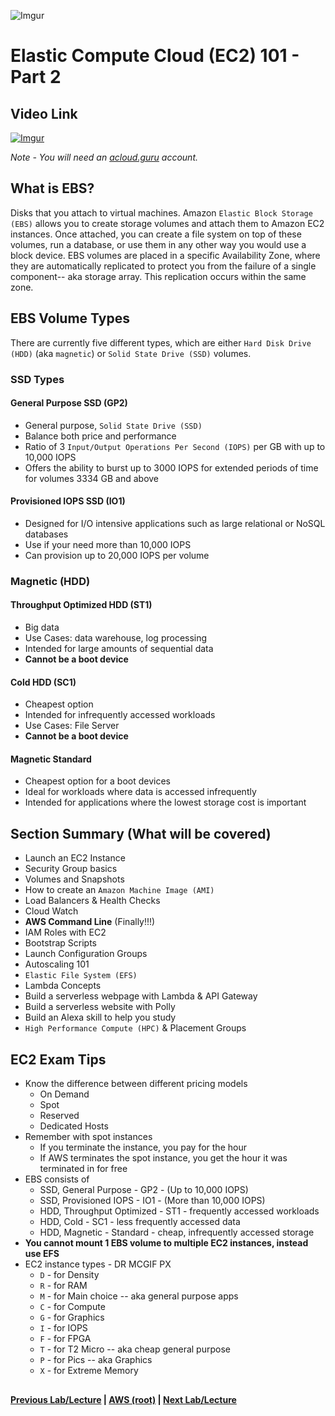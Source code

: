 ![Imgur](https://i.imgur.com/9awJmtb.png)


Elastic Compute Cloud (EC2) 101 - Part 2
======


## Video Link

[![Imgur](https://i.imgur.com/bZ0lovz.png)](https://acloud.guru/course/aws-certified-solutions-architect-associate/learn/ec2/73be2298-8762-a19e-2f5b-32b1b57c7b35/watch)

*Note - You will need an [acloud.guru](acloud.guru) account.*


## What is EBS?

Disks that you attach to virtual machines.  Amazon `Elastic Block Storage (EBS)` allows you to create storage volumes 
and attach them to Amazon EC2 instances. Once attached, you can create a file system on top of these volumes, run a 
database, or use them in any other way you would use a block device. EBS volumes are placed in a specific 
Availability Zone, where they are automatically replicated to protect you from the failure of a single component--
aka storage array.  This replication occurs within the same zone.


## EBS Volume Types

There are currently five different types, which are either `Hard Disk Drive (HDD)` (aka `magnetic`) or
`Solid State Drive (SSD)` volumes.


### SSD Types


#### General Purpose SSD (GP2)

* General purpose, `Solid State Drive (SSD)`
* Balance both price and performance
* Ratio of 3 `Input/Output Operations Per Second (IOPS)` per GB with up to 10,000 IOPS
* Offers the ability to burst up to 3000 IOPS for extended periods of time for volumes 3334 GB and above


#### Provisioned IOPS SSD (IO1)

* Designed for I/O intensive applications such as large relational or NoSQL databases
* Use if your need more than 10,000 IOPS
* Can provision up to 20,000 IOPS per volume
 

### Magnetic (HDD)


#### Throughput Optimized HDD (ST1)

* Big data
* Use Cases: data warehouse, log processing
* Intended for large amounts of sequential data
* **Cannot be a boot device**


#### Cold HDD (SC1)

* Cheapest option
* Intended for infrequently accessed workloads
* Use Cases: File Server
* **Cannot be a boot device**


#### Magnetic Standard

* Cheapest option for a boot devices
* Ideal for workloads where data is accessed infrequently
* Intended for applications where the lowest storage cost is important


## Section Summary (What will be covered)

* Launch an EC2 Instance
* Security Group basics
* Volumes and Snapshots
* How to create an `Amazon Machine Image (AMI)`
* Load Balancers & Health Checks
* Cloud Watch
* **AWS Command Line** (Finally!!!)
* IAM Roles with EC2
* Bootstrap Scripts
* Launch Configuration Groups
* Autoscaling 101
* `Elastic File System (EFS)`
* Lambda Concepts
* Build a serverless webpage with Lambda & API Gateway
* Build a serverless website with Polly
* Build an Alexa skill to help you study
* `High Performance Compute (HPC)` & Placement Groups


## EC2 Exam Tips

* Know the difference between different pricing models
  * On Demand
  * Spot
  * Reserved 
  * Dedicated Hosts
* Remember with spot instances
  * If you terminate the instance, you pay for the hour
  * If AWS terminates the spot instance, you get the hour it was terminated in for free
* EBS consists of
  * SSD, General Purpose - GP2 - (Up to 10,000 IOPS)
  * SSD, Provisioned IOPS - IO1 - (More than 10,000 IOPS)
  * HDD, Throughput Optimized - ST1 - frequently accessed workloads
  * HDD, Cold - SC1 - less frequently accessed data
  * HDD, Magnetic - Standard - cheap, infrequently accessed storage
* **You cannot mount 1 EBS volume to multiple EC2 instances, instead use EFS**
* EC2 instance types - DR MCGIF PX
  * `D` - for Density
  * `R` - for RAM
  * `M` - for Main choice -- aka general purpose apps
  * `C` - for Compute
  * `G` - for Graphics
  * `I` - for IOPS
  * `F` - for FPGA
  * `T` - for T2 Micro -- aka cheap general purpose
  * `P` - for Pics -- aka Graphics
  * `X` - for Extreme Memory



## 

**[Previous Lab/Lecture](ec2-101-pt1.md) | [AWS (root)](../readme.adoc) | [Next Lab/Lecture](ec2-instance-lab.md)**
  






